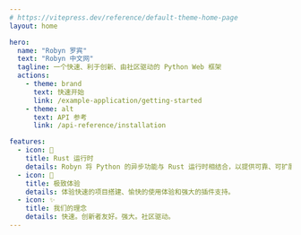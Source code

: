 ```yaml
---
# https://vitepress.dev/reference/default-theme-home-page
layout: home

hero:
  name: "Robyn 罗宾"
  text: "Robyn 中文网"
  tagline: 一个快速、利于创新、由社区驱动的 Python Web 框架
  actions:
    - theme: brand
      text: 快速开始
      link: /example-application/getting-started
    - theme: alt
      text: API 参考
      link: /api-reference/installation

features:
  - icon: 🦀
    title: Rust 运行时
    details: Robyn 将 Python 的异步功能与 Rust 运行时相结合，以提供可靠、可扩展的 Web 解决方案。
  - icon: 🚀
    title: 极致体验
    details: 体验快速的项目搭建、愉快的使用体验和强大的插件支持。
  - icon: ✨
    title: 我们的理念
    details: 快速。创新者友好。强大。社区驱动。
---
```


